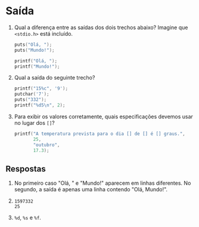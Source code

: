 # Saída

1. Qual a diferença entre as saídas dos dois trechos abaixo? Imagine que
   `<stdio.h>` está incluído.

   ```c
   puts("Olá, ");
   puts("Mundo!");
   ```

   ```c
   printf("Olá, ");
   printf("Mundo!");
   ```

2. Qual a saída do seguinte trecho?

   ```c
   printf("15%c", '9');
   putchar('7');
   puts("332");
   printf("%d5\n", 2);
   ```

3. Para exibir os valores corretamente, quais especificações devemos usar no
   lugar dos `[]`?

   ```c
   printf("A temperatura prevista para o dia [] de [] é [] graus.",
          25,
          "outubro",
          17.3);
   ```

## Respostas

1. No primeiro caso "Olá, " e "Mundo!" aparecem em linhas diferentes. No
   segundo, a saída é apenas uma linha contendo "Olá, Mundo!".

2. ```plaintext
   1597332
   25
   ```

3. `%d`, `%s` e `%f`.
